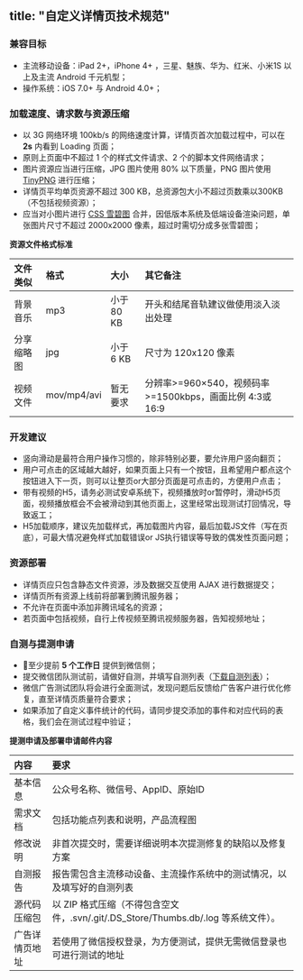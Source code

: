 title: "自定义详情页技术规范"
---

### 兼容目标

 - 主流移动设备：iPad 2+，iPhone 4+ ，三星、魅族、华为、红米、小米1S 以上及主流 Android 千元机型；
 - 操作系统：iOS 7.0+ 与 Android 4.0+；

### 加载速度、请求数与资源压缩

 - 以 3G 网络环境 100kb/s 的网络速度计算，详情页首次加载过程中，可以在 **2s** 内看到 Loading 页面；
 - 原则上页面中不超过 1 个的样式文件请求、2 个的脚本文件网络请求；
 - 图片资源应当进行压缩，JPG 图片使用 80% 以下质量，PNG 图片使用 [TinyPNG](http://tinypng.com) 进行压缩；
 - 详情页平均单页资源不超过 300 KB，总资源包大小不超过页数乘以300KB（不包括视频资源）；
 - 应当对小图片进行 [CSS 雪碧图](https://developer.mozilla.org/zh-CN/docs/Web/Guide/CSS/CSS_Image_Sprites) 合并，因低版本系统及低端设备渲染问题，单张图片尺寸不超过 2000x2000 像素，超过时需切分成多张雪碧图；

**资源文件格式标准**

| 文件类似        | 格式           | 大小       | 其它备注|
| :------------- |:-------------|:----------|:-----------------------------|
| 背景音乐        | mp3          |小于 80 KB |开头和结尾音轨建议做使用淡入淡出处理 |
| 分享缩略图      | jpg          |小于 6 KB |尺寸为 120x120 像素             |
| 视频文件        | mov/mp4/avi|暂无要求|分辨率>=960×540，视频码率>=1500kbps，画面比例 4:3或16:9 |

### 开发建议

 - 竖向滑动是最符合用户操作习惯的，除非特别必要，要允许用户竖向翻页；
 - 用户可点击的区域越大越好，如果页面上只有一个按钮，且希望用户都点这个按钮进入下一页，则可以让整页or大部分页面是可点击的，方便用户点击；
 - 带有视频的H5，请务必测试安卓系统下，视频播放时or暂停时，滑动H5页面，视频播放框会不会被滑动到其他页面上，这里经常出现测试打回情况，导致返工；
 - H5加载顺序，建议先加载样式，再加载图片内容，最后加载JS文件（写在页底），可最大情况避免样式加载错误or JS执行错误等导致的偶发性页面问题；

### 资源部署

 - 详情页应只包含静态文件资源，涉及数据交互使用 AJAX 进行数据提交；
 - 详情页所有资源上线前将部署到腾讯服务器；
 - 不允许在页面中添加非腾讯域名的资源；
 - 若页面中包括视频，自行上传视频至腾讯视频服务器，告知视频地址；

### 自测与提测申请

 - 至少提前 **5 个工作日** 提供到微信侧；
 - 提交微信团队测试前，请做好自测，并填写自测列表（[下载自测列表](http://mp.weixin.qq.com/promotion/res/standard/files/test.xls)）；
 - 微信广告测试团队将会进行全面测试，发现问题后反馈给广告客户进行优化修复，直至详情页质量符合要求；
 - 如果添加了自定义事件统计的代码，请同步提交添加的事件和对应代码的表格，我们会在测试过程中验证；

**提测申请及部署申请邮件内容**

| 内容 | 要求|
|:-|:-|
|基本信息|公众号名称、微信号、AppID、原始ID|
|需求文档|包括功能点列表和说明，产品流程图|
|修改说明|非首次提交时，需要详细说明本次提测修复的缺陷以及修复方案|
|自测报告|报告需包含主流移动设备、主流操作系统中的测试情况，以及填写好的自测列表|
|源代码压缩包|以 ZIP 格式压缩（不得包含空文件，.svn/.git/.DS_Store/Thumbs.db/.log 等系统文件）。|
|广告详情页地址|若使用了微信授权登录，为方便测试，提供无需微信登录也可进行测试的地址|
